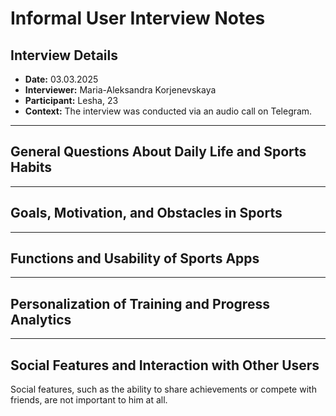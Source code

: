 # Informal User Interview Notes 

## Interview Details 
- **Date:** 03.03.2025
- **Interviewer:** Maria-Aleksandra Korjenevskaya 
- **Participant:** Lesha, 23
- **Context:** The interview was conducted via an audio call on Telegram.
- --- 
## General Questions About Daily Life and Sports Habits


---- 
## Goals, Motivation, and Obstacles in Sports



--- 
## Functions and Usability of Sports Apps

--- 
## Personalization of Training and Progress Analytics



--- 
## Social Features and Interaction with Other Users

Social features, such as the ability to share achievements or compete with friends, are not important to him at all.


